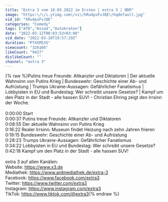 ```yaml
---
title: "Extra 3 vom 10.03.2022 im Ersten | extra 3 | NDR"
image: "https:\/\/i.ytimg.com\/vi\/hRu4pxFvJQE\/hqdefault.jpg"
vid_id: "hRu4pxFvJQE"
categories: "Comedy"
tags: ["AfD","Assad","Autokraten"]
date: "2022-03-12T00:03:53+03:00"
vid_date: "2022-03-10T19:57:29Z"
duration: "PT45M53S"
viewcount: "326166"
likeCount: "9427"
dislikeCount: ""
channel: "extra 3"
---
```

{% raw %}Putins treue Freunde: Altkanzler und Diktatoren | Der aktuelle Wahnsinn von Putins Krieg | Bundeswehr: Geschichte einer Ab- und Aufrüstung | Trumps Ukraine-Aussagen: Gefährlicher Fanatismus | Lobbyisten in EU und Bundestag: Wer schreibt unsere Gesetze? | Kampf um den Platz in der Stadt - alle hassen SUV! - Christian Ehring zeigt den Irrsinn der Woche.<br /><br />0:00:00 Start <br />0:00:37 Putins treue Freunde: Altkanzler und Diktatoren<br />0:08:55 Der aktuelle Wahnsinn von Putins Krieg<br />0:16:22 Realer Irrsinn: Museum findet Heizung nach zehn Jahren frieren<br />0:19:15 Bundeswehr: Geschichte einer Ab- und Aufrüstung<br />0:28:23 Trumps Ukraine-Aussagen: Gefährlicher Fanatismus<br />0:34:22 Lobbyisten in EU und Bundestag: Wer schreibt unsere Gesetze?<br />0:42:18 Kampf um den Platz in der Stadt - alle hassen SUV!<br /><br />extra 3 auf allen Kanälen:<br />Website: <a rel="nofollow" target="blank" href="https://www.x3.de">https://www.x3.de</a><br />Mediathek: <a rel="nofollow" target="blank" href="https://www.ardmediathek.de/extra-3">https://www.ardmediathek.de/extra-3</a><br />Facebook: <a rel="nofollow" target="blank" href="https://www.facebook.com/extra3">https://www.facebook.com/extra3</a><br />Twitter: <a rel="nofollow" target="blank" href="https://www.twitter.com/extra3">https://www.twitter.com/extra3</a><br />Instagram: <a rel="nofollow" target="blank" href="https://www.instagram.com/extra3">https://www.instagram.com/extra3</a><br />TikTok: <a rel="nofollow" target="blank" href="https://www.tiktok.com/@extra3">https://www.tiktok.com/@extra3</a>{% endraw %}
